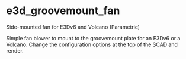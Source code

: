 # e3d_groovemount_fan
Side-mounted fan for E3Dv6 and Volcano (Parametric)

Simple fan blower to mount to the groovemount plate for an E3Dv6 or a Volcano. 
Change the configuration options at the top of the SCAD and render.
